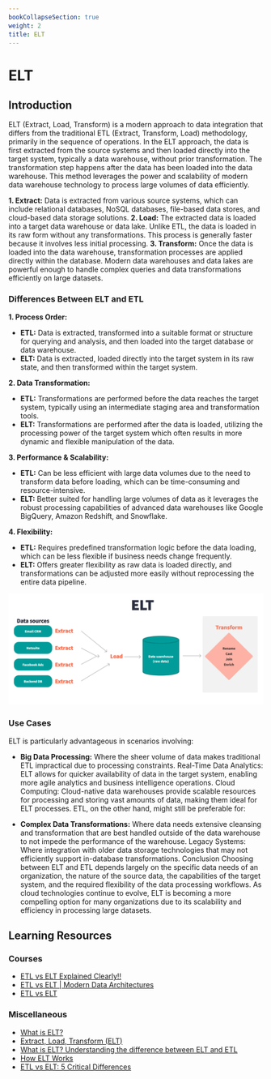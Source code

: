 ```yaml
---
bookCollapseSection: true
weight: 2
title: ELT
---
```


# ELT

## Introduction

ELT (Extract, Load, Transform) is a modern approach to data integration that differs from the traditional ETL (Extract, Transform, Load) methodology, primarily in the sequence of operations. In the ELT approach, the data is first extracted from the source systems and then loaded directly into the target system, typically a data warehouse, without prior transformation. The transformation step happens after the data has been loaded into the data warehouse. This method leverages the power and scalability of modern data warehouse technology to process large volumes of data efficiently.

**1. Extract:** Data is extracted from various source systems, which can include relational databases, NoSQL databases, file-based data stores, and cloud-based data storage solutions.
**2. Load:** The extracted data is loaded into a target data warehouse or data lake. Unlike ETL, the data is loaded in its raw form without any transformations. This process is generally faster because it involves less initial processing.
**3. Transform:** Once the data is loaded into the data warehouse, transformation processes are applied directly within the database. Modern data warehouses and data lakes are powerful enough to handle complex queries and data transformations efficiently on large datasets.


### Differences Between ELT and ETL

**1. Process Order:**

   - **ETL:** Data is extracted, transformed into a suitable format or structure for querying and analysis, and then loaded into the target database or data warehouse.
   - **ELT:** Data is extracted, loaded directly into the target system in its raw state, and then transformed within the target   system.
  
**2. Data Transformation:**

- **ETL:** Transformations are performed before the data reaches the target system, typically using an intermediate staging area and transformation tools.
- **ELT:** Transformations are performed after the data is loaded, utilizing the processing power of the target system which often results in more dynamic and flexible manipulation of the data.
  
**3. Performance & Scalability:**
- **ETL:** Can be less efficient with large data volumes due to the need to transform data before loading, which can be time-consuming and resource-intensive.
- **ELT:** Better suited for handling large volumes of data as it leverages the robust processing capabilities of advanced data warehouses like Google BigQuery, Amazon Redshift, and Snowflake.


**4. Flexibility:**
- **ETL:** Requires predefined transformation logic before the data loading, which can be less flexible if business needs change frequently.
- **ELT:** Offers greater flexibility as raw data is loaded directly, and transformations can be adjusted more easily without reprocessing the entire data pipeline.


![ELT (Extract Load Transform)](elt.png)

### Use Cases
ELT is particularly advantageous in scenarios involving:

- **Big Data Processing:** Where the sheer volume of data makes traditional ETL impractical due to processing constraints.
Real-Time Data Analytics: ELT allows for quicker availability of data in the target system, enabling more agile analytics and business intelligence operations.
Cloud Computing: Cloud-native data warehouses provide scalable resources for processing and storing vast amounts of data, making them ideal for ELT processes.
ETL, on the other hand, might still be preferable for:

- **Complex Data Transformations:** Where data needs extensive cleansing and transformation that are best handled outside of the data warehouse to not impede the performance of the warehouse.
Legacy Systems: Where integration with older data storage technologies that may not efficiently support in-database transformations.
Conclusion
Choosing between ELT and ETL depends largely on the specific data needs of an organization, the nature of the source data, the capabilities of the target system, and the required flexibility of the data processing workflows. As cloud technologies continue to evolve, ELT is becoming a more compelling option for many organizations due to its scalability and efficiency in processing large datasets.

## Learning Resources

### Courses
- [ETL vs ELT Explained Clearly!!](https://www.youtube.com/watch?v=i06_budXBl0)
- [ETL vs ELT | Modern Data Architectures](https://www.youtube.com/watch?v=_Nk0v9qUWk4)
- [ETL vs ELT](https://www.youtube.com/watch?v=IF5YrYiV0sA) 

### Miscellaneous
- [What is ELT?](https://www.ibm.com/topics/elt)
- [Extract, Load, Transform (ELT)](https://www.techtarget.com/searchdatamanagement/definition/Extract-Load-Transform-ELT)
- [What is ELT? Understanding the difference between ELT and ETL](https://www.stitchdata.com/resources/what-is-elt/)
- [How ELT Works](https://www.qlik.com/us/elt)
- [ETL vs ELT: 5 Critical Differences](https://www.integrate.io/blog/etl-vs-elt/)